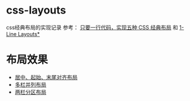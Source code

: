 # css-layouts

css经典布局的实现记录
参考：
[只要一行代码，实现五种 CSS 经典布局](https://www.ruanyifeng.com/blog/2020/08/five-css-layouts-in-one-line.html) 和
[1-Line Layouts*](https://1linelayouts.glitch.me/)


# 布局效果
* [居中、起始、末尾对齐布局](./SuperCentered.html)
* [多栏并列布局](./TheDeconstructedPancake.html)
* [两栏分区布局](./SidebarSays.html)